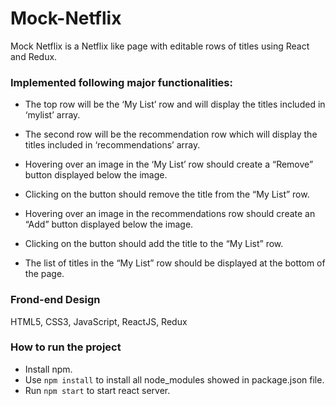 # Mock-Netflix
Mock Netflix is a Netflix like page with editable rows of titles using React and Redux.

### Implemented following major functionalities:
- The top row will be the ‘My List’ row and will display the titles included in ‘mylist’ array. 

- The second row will be the recommendation row which will display the titles included in ‘recommendations’ array.
 
- Hovering over an image in the ‘My List’ row should create a “Remove” button displayed below the image. 

- Clicking on the button should remove the title from the “My List” row.
 
- Hovering over an image in the recommendations row should create an “Add” button displayed below the image. 

- Clicking on the button should add the title to the “My List” row.
 
- The list of titles in the “My List” row should be displayed at the bottom of the page.

### Frond-end Design
HTML5, CSS3, JavaScript, ReactJS, Redux

### How to run the project
- Install npm.
- Use `npm install` to install all node_modules showed in package.json file.
- Run `npm start` to start react server.
